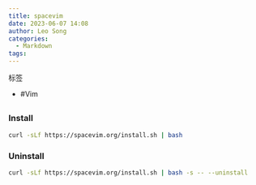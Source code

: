 ```yaml
---
title: spacevim
date: 2023-06-07 14:08
author: Leo Song
categories:
  - Markdown
tags:
---
```


标签

- #Vim

##


### Install

```bash
curl -sLf https://spacevim.org/install.sh | bash
```

### Uninstall

```bash
curl -sLf https://spacevim.org/install.sh | bash -s -- --uninstall
```
